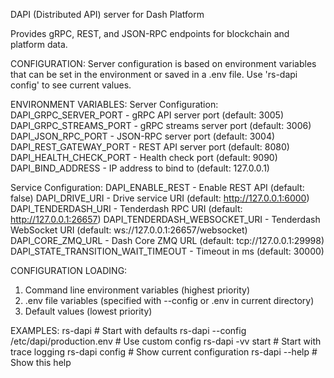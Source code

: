 DAPI (Distributed API) server for Dash Platform

Provides gRPC, REST, and JSON-RPC endpoints for blockchain and platform data.

CONFIGURATION:
Server configuration is based on environment variables that can be set in the 
environment or saved in a .env file. Use 'rs-dapi config' to see current values.

ENVIRONMENT VARIABLES:
Server Configuration:
  DAPI_GRPC_SERVER_PORT       - gRPC API server port (default: 3005)
  DAPI_GRPC_STREAMS_PORT      - gRPC streams server port (default: 3006)  
  DAPI_JSON_RPC_PORT          - JSON-RPC server port (default: 3004)
  DAPI_REST_GATEWAY_PORT      - REST API server port (default: 8080)
  DAPI_HEALTH_CHECK_PORT      - Health check port (default: 9090)
  DAPI_BIND_ADDRESS           - IP address to bind to (default: 127.0.0.1)

Service Configuration:
  DAPI_ENABLE_REST            - Enable REST API (default: false)
  DAPI_DRIVE_URI              - Drive service URI (default: http://127.0.0.1:6000)
  DAPI_TENDERDASH_URI         - Tenderdash RPC URI (default: http://127.0.0.1:26657)
  DAPI_TENDERDASH_WEBSOCKET_URI - Tenderdash WebSocket URI (default: ws://127.0.0.1:26657/websocket)
  DAPI_CORE_ZMQ_URL           - Dash Core ZMQ URL (default: tcp://127.0.0.1:29998)
  DAPI_STATE_TRANSITION_WAIT_TIMEOUT - Timeout in ms (default: 30000)

CONFIGURATION LOADING:
1. Command line environment variables (highest priority)
2. .env file variables (specified with --config or .env in current directory)
3. Default values (lowest priority)

EXAMPLES:
  rs-dapi                                    # Start with defaults
  rs-dapi --config /etc/dapi/production.env # Use custom config
  rs-dapi -vv start                          # Start with trace logging
  rs-dapi config                             # Show current configuration
  rs-dapi --help                             # Show this help
